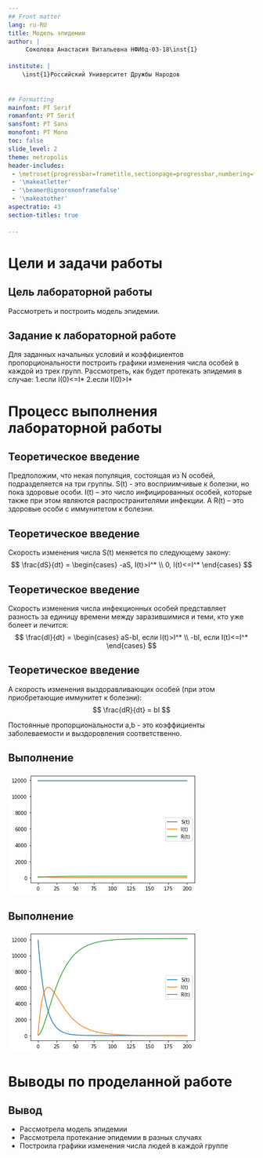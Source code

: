 ```yaml
---
## Front matter
lang: ru-RU
title: Модель эпидемии
author: |
	 Соколова Анастасия Витальевна НФИбд-03-18\inst{1}

institute: |
	\inst{1}Российский Университет Дружбы Народов


## Formatting
mainfont: PT Serif
romanfont: PT Serif
sansfont: PT Sans
monofont: PT Mono
toc: false
slide_level: 2
theme: metropolis
header-includes: 
 - \metroset{progressbar=frametitle,sectionpage=progressbar,numbering=fraction}
 - '\makeatletter'
 - '\beamer@ignorenonframefalse'
 - '\makeatother'
aspectratio: 43
section-titles: true

---
```


# Цели и задачи работы

## Цель лабораторной работы

Рассмотреть и построить модель эпидемии.

## Задание к лабораторной работе

Для заданных начальных условий и коэффициентов пропорциональности построить графики 
изменения числа особей в каждой из трех групп. Рассмотреть, как будет протекать эпидемия в случае:
  1.если I(0)<=I*
  2.если I(0)>I*

# Процесс выполнения лабораторной работы

## Теоретическое введение

Предположим, что некая популяция, состоящая из N особей, подразделяется на три группы. 
S(t) - это восприимчивые к болезни, но пока здоровые особи. I(t) – это число
инфицированных особей, которые также при этом являются распространителями
инфекции. А R(t) – это здоровые особи с иммунитетом к болезни.

## Теоретическое введение

Cкорость изменения числа S(t) меняется по следующему закону:
$$
  \frac{dS}{dt} = \begin{cases}
     -aS, I(t)>I^*     \\
      0, I(t)<=I^*
  \end{cases}
$$ 

## Теоретическое введение

Скорость изменения числа инфекционных особей представляет разность за единицу времени между
заразившимися и теми, кто уже болеет и лечится:
$$
  \frac{dI}{dt} = \begin{cases}
     aS-bI, если I(t)>I^*     \\
      -bI, если I(t)<=I^*
  \end{cases}
$$

## Теоретическое введение

А скорость изменения выздоравливающих особей (при этом приобретающие
иммунитет к болезни):
$$ \frac{dR}{dt} = bI $$

Постоянные пропорциональности a,b - это коэффициенты заболеваемости
и выздоровления соответственно.

## Выполнение

![Динамика изменения числа людей при I(t)<=I*](image/01.jpg)

## Выполнение

![Динамика изменения числа людей при I(t)>I*](image/02.jpg)

# Выводы по проделанной работе

## Вывод

- Рассмотрела модель эпидемии
- Рассмотрела протекание эпидемии в разных случаях
- Построила графики изменения числа людей в каждой группе